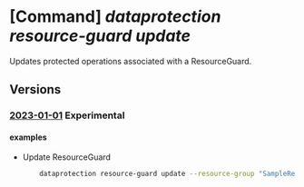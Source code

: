 # [Command] _dataprotection resource-guard update_

Updates protected operations associated with a ResourceGuard.

## Versions

### [2023-01-01](/Resources/mgmt-plane/L3N1YnNjcmlwdGlvbnMve30vcmVzb3VyY2Vncm91cHMve30vcHJvdmlkZXJzL21pY3Jvc29mdC5kYXRhcHJvdGVjdGlvbi9yZXNvdXJjZWd1YXJkcy97fQ==/2023-01-01.xml) **Experimental**

<!-- mgmt-plane /subscriptions/{}/resourcegroups/{}/providers/microsoft.dataprotection/resourceguards/{} 2023-01-01 -->

#### examples

- Update ResourceGuard
    ```bash
        dataprotection resource-guard update --resource-group "SampleResourceGroup" --resource-guard-name "swaggerExample" --resource-type "Microsoft.RecoveryServices/vaults" --critical-operation-exclusion-list deleteProtection getSecurityPIN updatePolicy
    ```
